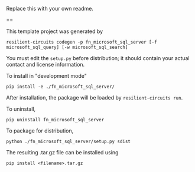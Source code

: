 Replace this with your own readme.

==

This template project was generated by

    resilient-circuits codegen -p fn_microsoft_sql_server [-f microsoft_sql_query] [-w microsoft_sql_search]


You must edit the `setup.py` before distribution;
it should contain your actual contact and license information.

To install in "development mode"

    pip install -e ./fn_microsoft_sql_server/

After installation, the package will be loaded by `resilient-circuits run`.


To uninstall,

    pip uninstall fn_microsoft_sql_server


To package for distribution,

    python ./fn_microsoft_sql_server/setup.py sdist

The resulting .tar.gz file can be installed using

    pip install <filename>.tar.gz
